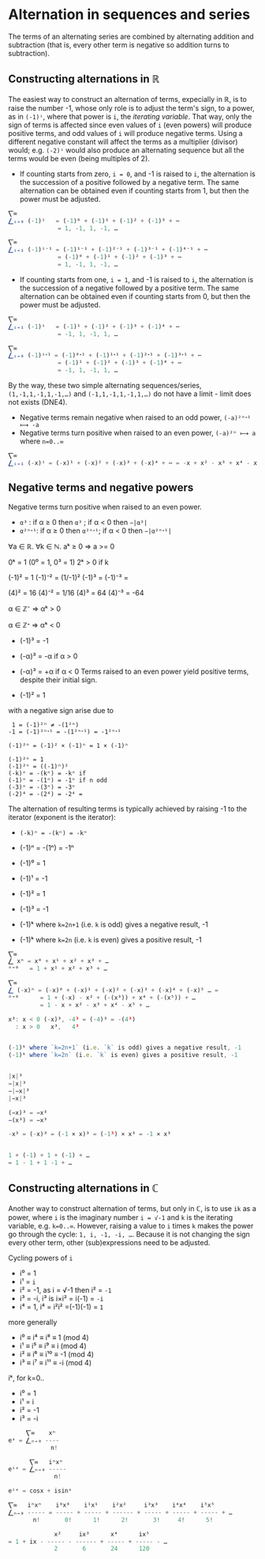# Alternation in sequences and series

The terms of an alternating series are combined by alternating addition and subtraction (that is, every other term is negative so addition turns to subtraction).

## Constructing alternations in ℝ

The easiest way to construct an alternation of terms, expecially in ℝ, is to raise the number -1, whose only role is to adjust the term's sign, to a power, as in `(-1)ⁱ`, where that power is `i`, the *iterating variable*. That way, only the sign of terms is affected since even values of `i` (even powers) will produce positive terms, and odd values of `i` will produce negative terms. Using a different negative constant will affect the terms as a multiplier (divisor) would; e.g. `(-2)ⁱ` would also produce an alternating sequence but all the terms would be even (being multiples of 2).

* If counting starts from zero, `i = 0`, and -1 is raised to `i`, the alternation is the succession of a positive followed by a negative term. The same alternation can be obtained even if counting starts from 1, but then the power must be adjusted.

```js
⎲∞
⎳ᵢ₌₀ (-1)ⁱ   = (-1)⁰ + (-1)¹ + (-1)² + (-1)³ + ⋯ 
              = 1, -1, 1, -1, …

⎲∞
⎳ᵢ₌₁ (-1)ⁱ⁻¹ = (-1)¹⁻¹ + (-1)²⁻¹ + (-1)³⁻¹ + (-1)⁴⁻¹ + ⋯ 
              = (-1)⁰ + (-1)¹ + (-1)² + (-1)³ + ⋯ 
              = 1, -1, 1, -1, …
```

* If counting starts from one, `i = 1`, and -1 is raised to `i`, the alternation is the succession of a negative followed by a positive term. The same alternation can be obtained even if counting starts from 0, but then the power must be adjusted.

```js
⎲∞
⎳ᵢ₌₁ (-1)ⁱ   = (-1)¹ + (-1)² + (-1)³ + (-1)⁴ + ⋯ 
              = -1, 1, -1, 1, …

⎲∞
⎳ᵢ₌₀ (-1)ⁱᐩ¹ = (-1)⁰ᐩ¹ + (-1)¹ᐩ¹ + (-1)²ᐩ¹ + (-1)³ᐩ¹ + ⋯ 
              = (-1)¹ + (-1)² + (-1)³ + (-1)⁴ + ⋯ 
              = -1, 1, -1, 1, …
```

By the way, these two simple alternating sequences/series, `(1,-1,1,-1,1,-1,…)` and `(-1,1,-1,1,-1,1,…)` do not have a limit - limit does not exists (DNE4).

- Negative terms remain negative when raised to an odd power, `(-a)²ⁿᐩ¹ ⟼ -a`
- Negative terms turn positive when raised to an even power, `(-a)²ⁿ ⟼ a`    
where `n=0..∞`

```js
⎲∞
⎳ᵢ₌₁ (-x)ⁱ = (-x)¹ + (-x)² + (-x)³ + (-x)⁴ + ⋯ = -x + x² - x³ + x⁴ - x⁵ + …
```

## Negative terms and negative powers

Negative terms turn positive when raised to an even power.
- `α³`   : if α ≥ 0 then `α³`  ; if α < 0 then `−|α³|`
- `α²ⁿᐩ¹`: if α ≥ 0 then `α²ⁿᐩ¹`; if α < 0 then `−|α²ⁿᐩ¹|`


∀a ∈ ℝ. ∀k ∈ ℕ. aᵏ ≥ 0 ⇒ a >= 0

0ᵏ = 1 (0⁰ = 1, 0³ = 1)
2ᵏ > 0 if k

(-1)² = 1
(-1)⁻² = (1/-1)²
(-1)³ = 
(-1)⁻³ = 

(4)² = 16
(4)⁻² = 1/16
(4)³ = 64
(4)⁻³ = -64

α ∈ ℤ⁻ ⇒ αᵏ > 0

α ∈ ℤᐩ ⇒ αᵏ < 0


- (-1)³ = -1

- (-α)³ = -α if α > 0
- (-α)³ = +α if α < 0
Terms raised to an even power yield positive terms, despite their initial sign.
- (-1)² = 1


with a negative sign arise due to 

     1 = (-1)²ⁿ ≠ -(1²ⁿ)
    -1 = (-1)²ⁿᐩ¹ = -(1²ⁿᐩ¹) = -1²ⁿᐩ¹

    (-1)²ⁿ = (-1)² × (-1)ⁿ = 1 × (-1)ⁿ

    (-1)²ⁿ = 1
    (-1)²ⁿ = ((-1)ⁿ)²
    (-k)ⁿ = -(kⁿ) = -kⁿ if 
    (-1)ⁿ = -(1ⁿ) = -1ⁿ if n odd
    (-3)ⁿ = -(3ⁿ) = -3ⁿ
    (-2)⁴ = -(2⁴) = -2⁴ = 

The alternation of resulting terms is typically achieved by raising -1 to the iterator (exponent is the iterator):
- `(-k)ⁿ = -(kⁿ) = -kⁿ`
- (-1)ⁿ = -(1ⁿ) = -1ⁿ
- (-1)⁰ =  1
- (-1)¹ = -1
- (-1)² =  1
- (-1)³ = -1



- (-1)ᵏ where `k=2n+1` (i.e. `k` is odd) gives a negative result, -1
- (-1)ᵏ where `k=2n` (i.e. `k` is even) gives a positive result, -1


```js
⎲∞
⎳ xⁿ = x⁰ + x¹ + x² + x³ + …
ⁿ⁼⁰   = 1 + x¹ + x² + x³ + …

⎲∞
⎳ (-x)ⁿ = (-x)⁰ + (-x)¹ + (-x)² + (-x)³ + (-x)⁴ + (-x)⁵ … =
ⁿ⁼⁰      = 1 + (-x) - x² + (-(x³)) + x⁴ + (-(x⁵)) + …
         = 1 - x + x² - x³ + x⁴ - x⁵ + …

x³: x < 0 (-x)³, -4³ = (-4)³ = -(4³)
  : x > 0   x³,   4³


(-1)ᵏ where `k=2n+1` (i.e. `k` is odd) gives a negative result, -1
(-1)ᵏ where `k=2n` (i.e. `k` is even) gives a positive result, -1


|x|³
−|x|³
−|−x|³
|−x|³

(−x)³ = −x³
−(x³) = −x³

-x³ = (-x)³ = (-1 × x)³ = (-1³) × x³ = -1 × x³


1 + (-1) + 1 + (-1) + …
= 1 - 1 + 1 -1 + …
```

## Constructing alternations in ℂ

Another way to construct alternation of terms, but only in ℂ, is to use `ik` as a power, where `i` is the imaginary number `i = √-1` and `k` is the iterating variable, e.g. `k=0..∞`. However, raising a value to `i` times `k` makes the power go through the cycle: `1, i, -1, -i, …`. Because it is not changing the sign every other term, other (sub)expressions need to be adjusted.

Cycling powers of `i`
- i⁰ =  1
- i¹ = `i`
- i² = -1, as i = √-1 then i² = `-1`
- i³ = -i, i³ is i×i² = i(-1) = `-i`
- i⁴ =  1, i⁴ = i²i² =(-1)(-1) = `1`

more generally
- i⁰ ≡ i⁴ ≡ i⁸  ≡  1 (mod 4)
- i¹ ≡ i⁵ ≡ i⁹  ≡  i (mod 4)
- i² ≡ i⁶ ≡ i¹⁰ ≡ -1 (mod 4)
- i³ ≡ i⁷ ≡ i¹¹ ≡ -i (mod 4)

iᵏ, for k=0..
- i⁰ = 1
- i¹ = i
- i² = -1
- i³ = -i


```js
     ⎲∞    xⁿ
eˣ = ⎳ₙ₌₀ ----
            n!

      ⎲∞   iⁿxⁿ
eⁱˣ = ⎳ₙ₌₀ -----
             n!

eⁱˣ = cosx + isinˣ

⎲∞   iⁿxⁿ    i⁰x⁰    i¹x¹    i²x²     i³x³    i⁴x⁴    i⁵x⁵
⎳ₙ₌₀ ----- = ----- + ----- + ------ + ----- + ----- + ----- + …
       n!       0!      1!      2!       3!     4!      5!

             x²     ix³      x⁴      ix⁵
= 1 + ix - ----- - ------ + ----- + ----- - …
             2       6       24      120
```
